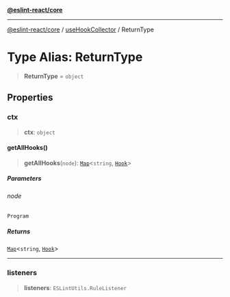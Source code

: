 [**@eslint-react/core**](../../../../README.md)

***

[@eslint-react/core](../../../../README.md) / [useHookCollector](../README.md) / ReturnType

# Type Alias: ReturnType

> **ReturnType** = `object`

## Properties

### ctx

> **ctx**: `object`

#### getAllHooks()

> **getAllHooks**(`node`): [`Map`](https://developer.mozilla.org/docs/Web/JavaScript/Reference/Global_Objects/Map)\<`string`, [`Hook`](../../../../interfaces/Hook.md)\>

##### Parameters

###### node

`Program`

##### Returns

[`Map`](https://developer.mozilla.org/docs/Web/JavaScript/Reference/Global_Objects/Map)\<`string`, [`Hook`](../../../../interfaces/Hook.md)\>

***

### listeners

> **listeners**: `ESLintUtils.RuleListener`
